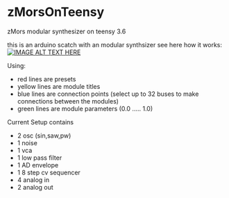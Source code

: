 # zMorsOnTeensy
zMors modular synthesizer on teensy 3.6

this is an arduino scatch with an modular synthsizer
see here how it works:
[![IMAGE ALT TEXT HERE](https://img.youtube.com/vi/jRED831GkwU/0.jpg)](https://www.youtube.com/watch?v=jRED831GkwU)


Using:
- red lines are presets
- yellow lines are module titles
- blue lines are connection points (select up to 32 buses to make connections between the modules)
- green lines are module parameters (0.0 ..... 1.0)

Current Setup contains
- 2 osc (sin,saw,pw)
- 1 noise
- 1 vca
- 1 low pass filter
- 1 AD envelope
- 1 8 step cv sequencer
- 4 analog in
- 2 analog out


